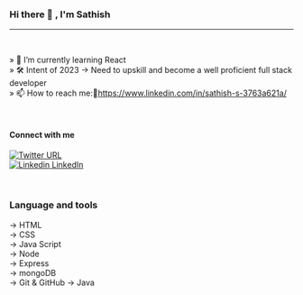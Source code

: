 ### Hi there 👋 , I'm Sathish

<hr/>
<br/>

» 🌱 I’m currently learning React <br />
» 🛠️ Intent of 2023 → Need to upskill and become a well proficient full stack developer <br />
» 📫 How to reach me:🔗https://www.linkedin.com/in/sathish-s-3763a621a/ <br />

<br/>

#### Connect with me
[![Twitter URL](https://img.shields.io/twitter/url/https/twitter.com/bukotsunikki.svg?style=social&label=Twitter)](https://twitter.com/Sathish73324058)<br/>
[![Linkedin](https://i.stack.imgur.com/gVE0j.png) LinkedIn](https://www.linkedin.com/in/sathish-s-3763a621a/)

<br/>

### Language and tools

→ HTML<br/>
→ CSS<br/>
→ Java Script<br/>
→ Node<br/>
→ Express<br/>
→ mongoDB<br/>
→ Git & GitHub
→ Java<br/>
